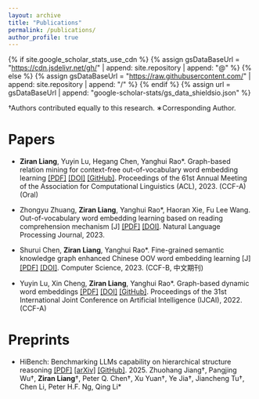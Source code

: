 ```yaml
---
layout: archive
title: "Publications"
permalink: /publications/
author_profile: true
---
```


{% if site.google_scholar_stats_use_cdn %}
{% assign gsDataBaseUrl = "https://cdn.jsdelivr.net/gh/" | append: site.repository | append: "@" %}
{% else %}
{% assign gsDataBaseUrl = "https://raw.githubusercontent.com/" | append: site.repository | append: "/" %}
{% endif %}
{% assign url = gsDataBaseUrl | append: "google-scholar-stats/gs_data_shieldsio.json" %}

<!-- Please also find my publications on [Google Scholar](https://scholar.google.com/citations?user=yXOpclkAAAAJ) ( <a href='https://scholar.google.com/citations?user=yXOpclkAAAAJ'><img src="https://img.shields.io/endpoint?url={{ url | url_encode }}&logo=Google%20Scholar&labelColor=f6f6f6&color=9cf&style=flat&label=citations"></a> ). -->
†Authors contributed equally to this research.
∗Corresponding Author.

# Papers



- **Ziran Liang**, Yuyin Lu, Hegang Chen, Yanghui Rao*. Graph-based relation mining for context-free out-of-vocabulary
word embedding learning [[PDF]](https://liangzrtvjivo.github.io/files/2023.acl-long.grm.pdf) [[DOI]](https://aclanthology.org/2023.acl-long.790/) [[GitHub]](https://github.com/liangzrtvjivo/GRM). Proceedings of the 61st Annual Meeting of the Association for Computational Linguistics (ACL), 2023. (CCF-A) (Oral)

- Zhongyu Zhuang, **Ziran Liang**, Yanghui Rao*, Haoran Xie, Fu Lee Wang. Out-of-vocabulary word embedding learning based on reading comprehension mechanism [J] [[PDF]](https://liangzrtvjivo.github.io/files/2023.nlpj.rcm.pdf) [[DOI]](https://www.sciencedirect.com/science/article/pii/S2949719123000353). Natural Language Processing Journal, 2023.

- Shurui Chen, **Ziran Liang**, Yanghui Rao*. Fine-grained semantic knowledge graph enhanced Chinese OOV word
embedding learning [J] [[PDF]](https://liangzrtvjivo.github.io/files/2023.jsjkx.graph.pdf) [[DOI]](https://www.jsjkx.com/EN/abstract/abstract21404.shtml). Computer Science, 2023. (CCF-B, 中文期刊)

- Yuyin Lu, Xin Cheng, **Ziran Liang**, Yanghui Rao*. Graph-based dynamic word embeddings [[PDF]](https://liangzrtvjivo.github.io/files/2022.ijcai.gdwe.pdf) [[DOI]](https://www.ijcai.org/proceedings/2022/594) [[GitHub]](https://github.com/luyy9apples/GDWE). Proceedings of the 31st International Joint Conference on Artificial Intelligence (IJCAI), 2022. (CCF-A)

<!-- - LDAformer: Predicting LncRNA-Disease Associations based on Topological Feature Extraction and Transformer Encoder [[PDF]](https://echochou990919.github.io/files/LDAformer.pdf) [[DOI]](https://doi.org/10.1093/bib/bbac370) [[GitHub]](https://github.com/EchoChou990919/LDAformer)  
**Yi Zhou**, Xinyi Wang, Lin Yao, Min Zhu  
Briefings in Bioinformatics (BIB), 2022 (JCR-Q1, IF: 13.994)  

- GBDT4CTRVis: Visual Analytics of Gradient Boosting Decision Tree for Advertisement Click-Through Rate Prediction [[PDF]](https://echochou990919.github.io/files/GBDT4CTRVis.pdf) [[DOI]](https://link.springer.com/article/10.1007/s12650-024-00984-0) [[Video]](https://www.bilibili.com/video/BV1Wm4y1E7Q1) [[Slide]](https://echochou990919.github.io/files/GBDT4CTRVis_Slides.pdf)  
Wenwen Gao, Shangsong Liu, **Yi Zhou**, Fengjie Wang, Feng Zhou, Min Zhu  
Journal of Visualization (JoV), 2024  

- Dowsing: A Task-Driven Approach for Multiple-View Visualizations Dynamic Recommendation [[PDF]](https://echochou990919.github.io/files/Dowsing.pdf) [[DOI]](https://link.springer.com/article/10.1007/s12650-024-00989-9) [[Webpage]](https://dowsing-machine.github.io/) [[Online Demo]](http://dowsing-machine.com/)  
Jiamin Zhu, Meixuan Wu, **Yi Zhou**, Haotian Zhu, Min Zhu  
Journal of Visualization (JoV), 2024  

- Timely-MDA: A Benchmark for Generalizable MiRNA-Disease Association Prediction [[PDF]](https://echochou990919.github.io/files/BIBM_Short_Paper_v2.pdf) [[DOI]](https://ieeexplore.ieee.org/abstract/document/10822171) [[Github]](https://github.com/EchoChou990919/Timely-MDA)  
**Yi Zhou**, Xian Guan, Meixuan Wu, Chengzhou Ouyang, Min Zhu  
International Conference on Bioinformatics and Biomedicine (BIBM), 2024 -->

# Preprints

- HiBench: Benchmarking LLMs capability on hierarchical structure reasoning [[PDF]](https://liangzrtvjivo.github.io/files/2025.arxiv.hibench.pdf) [[arXiv]](https://arxiv.org/abs/2503.00912) [[GitHub]](https://github.com/jzzzzh/HiBench). 2025. 
Zhuohang Jiang†, Pangjing Wu†, **Ziran Liang**†, Peter Q. Chen†, Xu Yuan†, Ye Jia†, Jiancheng Tu†, Chen Li, Peter H.F. Ng, Qing Li*  

<!-- # Other Available Works

- Sichuan University - Huawei MindSpore Application Case Implementation Project: Swin Transformer [[GitHub]](https://github.com/EchoChou990919/mindspore_swin_transformer)  
**Yi Zhou**, Xiyao Li, Wanjing Zhang  

- DLMV: A Visual Analytic System for LncRNA-Disease Association Prediction [[Poster]](https://echochou990919.github.io/files/DLMV_Poster.pdf) [[Online Demo]](https://rna-disease.pages.dev/)  
**Yi Zhou**, Jiamin Zhu, Meixuan Wu   -->


<!-- {% if author.googlescholar %}
  You can also find my articles on <u><a href="{{author.googlescholar}}">my Google Scholar profile</a>.</u>
{% endif %}

{% include base_path %}

{% for post in site.publications reversed %}
  {% include archive-single.html %}
{% endfor %} -->
